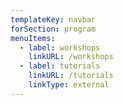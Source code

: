```yaml
---
templateKey: navbar
forSection: program
menuItems:
  - label: workshops
    linkURL: /workshops
  - label: tutorials
    linkURL: /tutorials
    linkType: external
---
```


